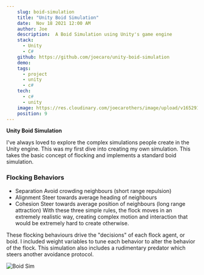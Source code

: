 ```yaml
---
    slug: boid-simulation
    title: "Unity Boid Simulation"
    date:  Nov 18 2021 12:00 AM
    author: Joe
    description:  A Boid Simulation using Unity's game engine
    stack: 
      - Unity 
      - C#
    github: https://github.com/joecaro/unity-boid-simulation
    demo: 
    tags:
      - project
      - unity
      - c#
    tech:
      - c#
      - unity
    image: https://res.cloudinary.com/joecarothers/image/upload/v1652918001/misc/Projects/boid-mockup_hy5n68_aahfv7.png
    position: 9
---
```


**Unity Boid Simulation**

I've always loved to explore the complex simulations people create in the Unity engine. This was my first dive into creating my own simulation. This takes the basic concept of flocking and implements a standard boid simulation.

### Flocking Behaviors

- Separation
  Avoid crowding neighbours (short range repulsion)
- Alignment
  Steer towards average heading of neighbours
- Cohesion
  Steer towards average position of neighbours (long range attraction)
  With these three simple rules, the flock moves in an extremely realistic way, creating complex motion and interaction that would be extremely hard to create otherwise.

These flocking behaviours drive the "decisions" of each flock agent, or boid. I included weight variables to tune each behavior to alter the behavior of the flock. This simulation also includes a rudimentary predator which steers another avoidance protocol.

![Boid Sim](https://res.cloudinary.com/joecarothers/image/upload/v1653009299/misc/Projects/Sim_Gif_smal_bxnv5q.gif)
